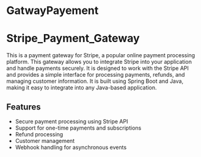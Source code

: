 # GatwayPayement

Stripe_Payment_Gateway 
========================

This is a payment gateway for Stripe, a popular online payment processing platform. This gateway allows you to integrate Stripe into your application and handle payments securely.
It is designed to work with the Stripe API and provides a simple interface for processing payments, refunds, and managing customer information.
It is built using Spring Boot and Java, making it easy to integrate into any Java-based application.


## Features
- Secure payment processing using Stripe API
- Support for one-time payments and subscriptions
- Refund processing
- Customer management
- Webhook handling for asynchronous events



